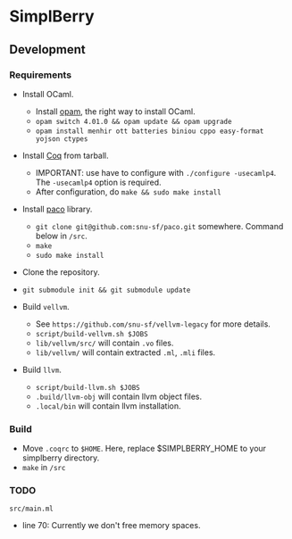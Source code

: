 # SimplBerry #

## Development ##

### Requirements ###
- Install OCaml.
    + Install [opam](http://opam.ocamlpro.com/), the right way to install OCaml.
    + `opam switch 4.01.0 && opam update && opam upgrade`
    + `opam install menhir ott batteries biniou cppo easy-format yojson ctypes`

- Install [Coq](http://coq.inria.fr/download) from tarball.
    + IMPORTANT: use have to configure with `./configure -usecamlp4`. The `-usecamlp4` option is required.
    + After configuration, do `make && sudo make install`

- Install [paco](plv.mpi-sws.org/paco/) library.
    + `git clone git@github.com:snu-sf/paco.git` somewhere. Command below in `/src`.
    + `make`
    + `sudo make install`

- Clone the repository.

- `git submodule init && git submodule update`

- Build `vellvm`.
    + See `https://github.com/snu-sf/vellvm-legacy` for more details.
    + `script/build-vellvm.sh $JOBS`
    + `lib/vellvm/src/` will contain `.vo` files.
    + `lib/vellvm/` will contain extracted `.ml`, `.mli` files.

- Build `llvm`.
    + `script/build-llvm.sh $JOBS`
    + `.build/llvm-obj` will contain llvm object files.
    + `.local/bin` will contain llvm installation.

### Build ###
- Move `.coqrc` to `$HOME`. Here, replace $SIMPLBERRY_HOME to your simplberry directory.
- `make` in `/src`

### TODO ###
`src/main.ml`
- line 70: Currently we don't free memory spaces.
